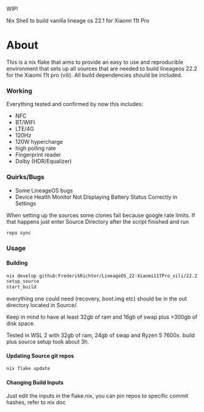 WIP!

Nix Shell to build vanilla lineage os 22.1 for Xiaomi 11t Pro

# About

This is a nix flake that aims to provide an easy to use and reproducible environment that sets up all sources that are needed to build lineageos 22.2 for the Xiaomi 11t pro (vili). All build dependencies should be included.

### Working
Everything tested and confirmed by now
this includes:
- NFC
- BT/WIFI
- LTE/4G
- 120Hz
- 120W hypercharge
- high polling rate
- Fingerprint reader
- Dolby (HDR/Equalizer)

### Quirks/Bugs
- Some LineageOS bugs
- Device Health Monitor Not Displaying Battery Status Correctly in Settings

When setting up the sources some clones fail because google rate limits. If that happens just enter Source Directory after the script finished and run
```bash
repo sync
```
### Usage
#### Building
```bash
nix develop github:FrederikRichter/LineageOS_22-Xiaomi11TPro_vili/22.2
setup_source
start_build
```
everything one could need (recovery, boot.img etc) should be in the out directory located in Source/.

Keep in mind to have at least 32gb of ram and 16gb of swap plus >300gb of disk space.

Tested in WSL 2 with 32gb of ram, 24gb of swap and Ryzen 5 7600x. build plus source setup took about 3h.

#### Updating Source git repos
```bash
nix flake update
```

#### Changing Build Inputs
Just edit the inputs in the flake.nix, you can pin repos to specific commit hashes, refer to nix doc



